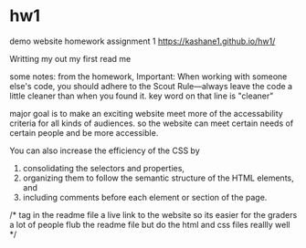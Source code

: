 # hw1
demo website homework assignment 1
https://kashane1.github.io/hw1/


Writting my out my first read me

some notes:
from the homework,
Important: When working with someone else's code, you should adhere to the Scout Rule—always leave the code a little cleaner than when you found it.
key word on that line is "cleaner"

major goal is to make an exciting website meet more of the accessability criteria for all kinds of audiences. so the website can meet certain needs of certain people and be more accessible.

You can also increase the efficiency of the CSS by 
1. consolidating the selectors and properties, 
2. organizing them to follow the semantic structure of the HTML elements, and 
3. including comments before each element or section of the page.


/*
tag in the readme file a live link to the website so its easier for the graders
a lot of people flub the readme file but do the html and css files reallly well
*/